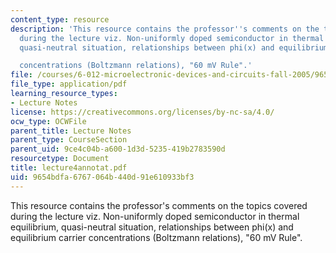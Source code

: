 ```yaml
---
content_type: resource
description: 'This resource contains the professor''s comments on the topics covered
  during the lecture viz. Non-uniformly doped semiconductor in thermal equilibrium,
  quasi-neutral situation, relationships between phi(x) and equilibrium carrier

  concentrations (Boltzmann relations), "60 mV Rule".'
file: /courses/6-012-microelectronic-devices-and-circuits-fall-2005/9654bdfa6767064b440d91e610933bf3_lecture4annotat.pdf
file_type: application/pdf
learning_resource_types:
- Lecture Notes
license: https://creativecommons.org/licenses/by-nc-sa/4.0/
ocw_type: OCWFile
parent_title: Lecture Notes
parent_type: CourseSection
parent_uid: 9ce4c04b-a600-1d3d-5235-419b2783590d
resourcetype: Document
title: lecture4annotat.pdf
uid: 9654bdfa-6767-064b-440d-91e610933bf3
---
```

This resource contains the professor's comments on the topics covered during the lecture viz. Non-uniformly doped semiconductor in thermal equilibrium, quasi-neutral situation, relationships between phi(x) and equilibrium carrier
concentrations (Boltzmann relations), "60 mV Rule".